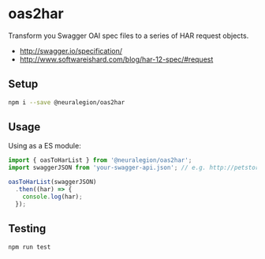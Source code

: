 # oas2har

Transform you Swagger OAI spec files to a series of HAR request objects.

* http://swagger.io/specification/
* http://www.softwareishard.com/blog/har-12-spec/#request

## Setup

```bash
npm i --save @neuralegion/oas2har
```

## Usage



Using as a ES module:
```js
import { oasToHarList } from '@neuralegion/oas2har';
import swaggerJSON from 'your-swagger-api.json'; // e.g. http://petstore.swagger.io/v2/swagger.json

oasToHarList(swaggerJSON)
  .then((har) => {
    console.log(har);
  });
```


## Testing

```bash
npm run test
```
